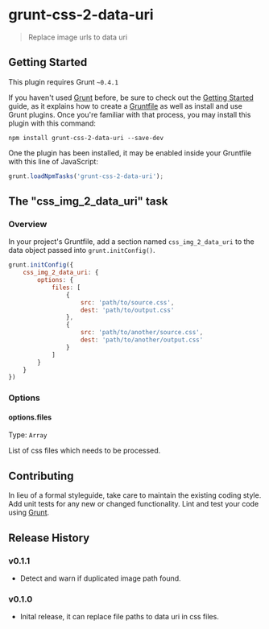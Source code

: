 # grunt-css-2-data-uri

> Replace image urls to data uri

## Getting Started
This plugin requires Grunt `~0.4.1`

If you haven't used [Grunt](http://gruntjs.com/) before, be sure to check out the [Getting Started](http://gruntjs.com/getting-started) guide, as it explains how to create a [Gruntfile](http://gruntjs.com/sample-gruntfile) as well as install and use Grunt plugins. Once you're familiar with that process, you may install this plugin with this command:

```shell
npm install grunt-css-2-data-uri --save-dev
```

One the plugin has been installed, it may be enabled inside your Gruntfile with this line of JavaScript:

```js
grunt.loadNpmTasks('grunt-css-2-data-uri');
```

## The "css_img_2_data_uri" task

### Overview
In your project's Gruntfile, add a section named `css_img_2_data_uri` to the data object passed into `grunt.initConfig()`.

```js
grunt.initConfig({
    css_img_2_data_uri: {
        options: {
            files: [
                {
                    src: 'path/to/source.css',
                    dest: 'path/to/output.css'
                },
                {
                    src: 'path/to/another/source.css',
                    dest: 'path/to/another/output.css'
                }
            ]
        }
    }
})
```

### Options

#### options.files
Type: `Array`

List of css files which needs to be processed.

## Contributing
In lieu of a formal styleguide, take care to maintain the existing coding style. Add unit tests for any new or changed functionality. Lint and test your code using [Grunt](http://gruntjs.com/).

## Release History

### v0.1.1

 * Detect and warn if duplicated image path found.

### v0.1.0

 * Inital release, it can replace file paths to data uri in css files.
